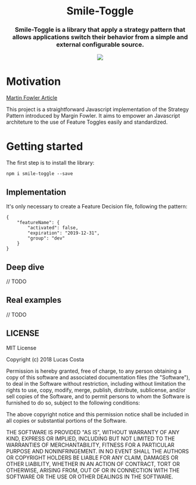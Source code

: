 <h1 align="center">Smile-Toggle</h1>
<h3 align="center"><b>Smile-Toggle is a library</b> that apply a strategy pattern that allows applications switch their behavior from a simple and external configurable source.</h3>

<p align="center">
	<a href="https://travis-ci.org/luccascosta/react-identity-component">
		<img src="https://api.travis-ci.org/luccascosta/react-identity-component.svg?branch=master" />
	</a>
</p>

# Motivation

[Martin Fowler Article](https://martinfowler.com/articles/feature-toggles.html)

This project is a straightforward Javascript implementation of the Strategy Pattern introduced by Margin Fowler. It aims to empower an Javascript architeture to the use of Feature Toggles easily and standardized.

# Getting started
The first step is to install the library:

    npm i smile-toggle --save

## Implementation

It's only necessary to create a Feature Decision file, following the pattern:

    {
        "featureName": {
            "activated": false,
            "expiration": "2019-12-31",
            "group": "dev"
        }
    }

## Deep dive

// TODO

## Real examples

// TODO

## LICENSE

MIT License

Copyright (c) 2018 Lucas Costa

Permission is hereby granted, free of charge, to any person obtaining a copy
of this software and associated documentation files (the "Software"), to deal
in the Software without restriction, including without limitation the rights
to use, copy, modify, merge, publish, distribute, sublicense, and/or sell
copies of the Software, and to permit persons to whom the Software is
furnished to do so, subject to the following conditions:

The above copyright notice and this permission notice shall be included in all
copies or substantial portions of the Software.

THE SOFTWARE IS PROVIDED "AS IS", WITHOUT WARRANTY OF ANY KIND, EXPRESS OR
IMPLIED, INCLUDING BUT NOT LIMITED TO THE WARRANTIES OF MERCHANTABILITY,
FITNESS FOR A PARTICULAR PURPOSE AND NONINFRINGEMENT. IN NO EVENT SHALL THE
AUTHORS OR COPYRIGHT HOLDERS BE LIABLE FOR ANY CLAIM, DAMAGES OR OTHER
LIABILITY, WHETHER IN AN ACTION OF CONTRACT, TORT OR OTHERWISE, ARISING FROM,
OUT OF OR IN CONNECTION WITH THE SOFTWARE OR THE USE OR OTHER DEALINGS IN THE
SOFTWARE.